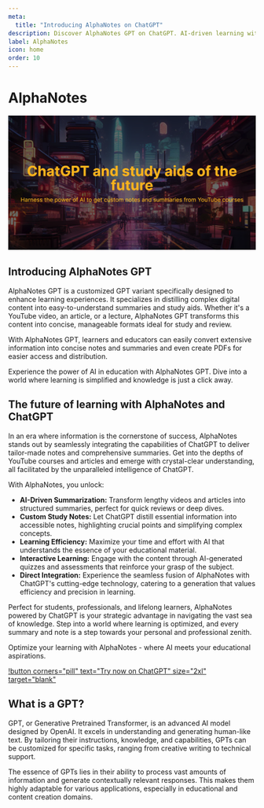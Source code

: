 ```yaml
---
meta:
  title: "Introducing AlphaNotes on ChatGPT"
description: Discover AlphaNotes GPT on ChatGPT. AI-driven learning with customized summaries and study aids for efficient education. Try now for clearer insights.
label: AlphaNotes
icon: home
order: 10
---
```


# AlphaNotes

![](./resources/alpha-hero.png)

## Introducing AlphaNotes GPT

AlphaNotes GPT is a customized GPT variant specifically designed to enhance learning experiences. It specializes in distilling complex digital content into easy-to-understand summaries and study aids. Whether it's a YouTube video, an article, or a lecture, AlphaNotes GPT transforms this content into concise, manageable formats ideal for study and review.

With AlphaNotes GPT, learners and educators can easily convert extensive information into concise notes and summaries and even create PDFs for easier access and distribution.

Experience the power of AI in education with AlphaNotes GPT. Dive into a world where learning is simplified and knowledge is just a click away.

## The future of learning with AlphaNotes and ChatGPT

In an era where information is the cornerstone of success, AlphaNotes stands out by seamlessly integrating the capabilities of ChatGPT to deliver tailor-made notes and comprehensive summaries. Get into the depths of YouTube courses and articles and emerge with crystal-clear understanding, all facilitated by the unparalleled intelligence of ChatGPT.

With AlphaNotes, you unlock:

- **AI-Driven Summarization:** Transform lengthy videos and articles into structured summaries, perfect for quick reviews or deep dives.
- **Custom Study Notes:** Let ChatGPT distill essential information into accessible notes, highlighting crucial points and simplifying complex concepts.
- **Learning Efficiency:** Maximize your time and effort with AI that understands the essence of your educational material.
- **Interactive Learning:** Engage with the content through AI-generated quizzes and assessments that reinforce your grasp of the subject.
- **Direct Integration:** Experience the seamless fusion of AlphaNotes with ChatGPT's cutting-edge technology, catering to a generation that values efficiency and precision in learning.

Perfect for students, professionals, and lifelong learners, AlphaNotes powered by ChatGPT is your strategic advantage in navigating the vast sea of knowledge. Step into a world where learning is optimized, and every summary and note is a step towards your personal and professional zenith.

Optimize your learning with AlphaNotes - where AI meets your educational aspirations.

[!button corners="pill" text="Try now on ChatGPT" size="2xl" target="blank"](https://chat.openai.com/g/g-ZdfrSRAyo-alphanotes-gpt)

## What is a GPT?

GPT, or Generative Pretrained Transformer, is an advanced AI model designed by OpenAI. It excels in understanding and generating human-like text. By tailoring their instructions, knowledge, and capabilities, GPTs can be customized for specific tasks, ranging from creative writing to technical support.

The essence of GPTs lies in their ability to process vast amounts of information and generate contextually relevant responses. This makes them highly adaptable for various applications, especially in educational and content creation domains.
